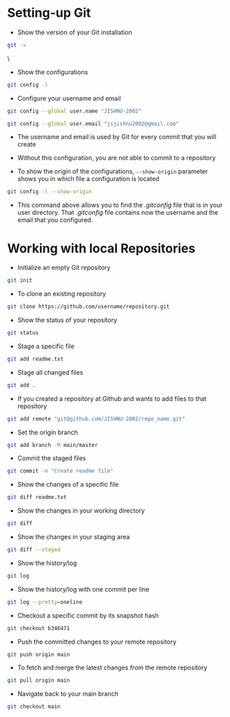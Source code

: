 # Setting-up Git
- Show the version of your Git installation
```bash
git -v
```
\
- Show the configurations
```bash
git config -l
```

- Configure your username and email
```bash
git config --global user.name "JISHNU-2002"
```

```bash
git config --global user.email "jsjishnu2002@gmail.com"
```

- The username and email is used by Git for every commit that you will create
- Without this configuration, you are not able to commit to a repository

- To show the origin of the configurations,  `--show-origin` parameter shows you in which file a configuration is located
```bash
git config -l --show-origin
```
- This command above allows you to find the _.gitconfig_ file that is in your user directory. That _.gitconfig_ file contains now the username and the email that you configured.

# Working with local Repositories
- Initialize an empty Git repository
```bash
git init
```

- To clone an existing repository
```bash
git clone https://github.com/username/repository.git
```

- Show the status of your repository
```bash
git status
```

- Stage a specific file
```bash
git add readme.txt
```

- Stage all changed files
```bash
git add .
```

- If you created a repository at Github and wants to add files to that repository
```bash
git add remote "git@github.com/JISHNU-2002/repo_name.git"
```

- Set the origin branch
```bash
git add branch -M main/master
```

- Commit the staged files
```bash
git commit -m "Create readme file"
```

- Show the changes of a specific file
```bash
git diff readme.txt
```

- Show the changes in your working directory
```bash
git diff
```

- Show the changes in your staging area
```bash
git diff --staged
```

- Show the history/log
```bash
git log
```

- Show the history/log with one commit per line
```bash
git log --pretty=oneline
```

- Checkout a specific commit by its snapshot hash
```bash
git checkout b346471
```

- Push the committed changes to your remote repository 
```bash
git push origin main
```

- To fetch and merge the latest changes from the remote repository
```bash
git pull origin main
```

- Navigate back to your main branch
```bash
git checkout main
```


